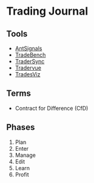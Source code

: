 # Trading Journal

## Tools

- [AntSignals](https://antsignals.com)
- [TradeBench](https://tradebench.com)
- [TraderSync](https://tradersync.com)
- [Tradervue](https://tradervue.com)
- [TradesViz](https://tradesviz.com)

<!--
fixytrade.com
-->

## Terms

- Contract for Difference (CfD)

## Phases

1. Plan
2. Enter
3. Manage
4. Edit
5. Learn
6. Profit
